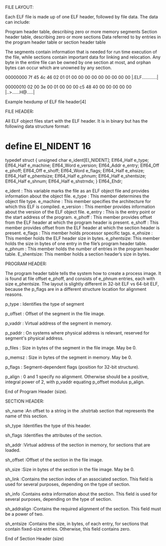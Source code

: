 FILE LAYOUT:

Each ELF file is made up of one ELF header, followed by file data. The data can include:

Program header table, describing zero or more memory segments
Section header table, describing zero or more sections
Data referred to by entries in the program header table or section header table 

The segments contain information that is needed for run time execution of the file, while sections contain important data for linking and relocation. Any byte in the entire file can be owned by one section at most, and orphan bytes can occur which are unowned by any section.



00000000 7f 45 4c 46 02 01 01 00 00 00 00 00 00 00 00 00 |.ELF............|

00000010 02 00 3e 00 01 00 00 00 c5 48 40 00 00 00 00 00 |..>......H@.....|

Example hexdump of ELF file header[4] 



FILE HEADER:



All ELF object files start with the ELF header. It is in binary but has the following data structure format:

# define EI_NIDENT 16
 
typedef struct {
unsigned char
e_ident[EI_NIDENT];
Elf64_Half e_type;
Elf64_Half e_machine;
Elf64_Word e_version;
Elf64_Addr e_entry;
Elf64_Off e_phoff;
Elf64_Off e_shoff;
Elf64_Word e_flags;
Elf64_Half e_ehsize;
Elf64_Half e_phentsize;
Elf64_Half e_phnum;
Elf64_Half e_shentsize;
Elf64_Half e_shnum;
Elf64_Half e_shstrndx;
} Elf64_Ehdr;


e_ident    : This variable marks the file as an ELF object file and provides information about the object file.
e_type     : This member determines the object file type.
e_machine  : This member specifies the architecture for which this ELF is compiled.
e_version  : This member provides information about the version of the ELF object file.
e_entry    : This is the entry point or the start address of the program.
e_phoff    : This member provides offset from the ELF header at which the program header is present.
e_shoff    : This member provides offset from the ELF header at which the section header is present.
e_flags    : This member holds processor specific tags.
e_ehsize   : This member holds the ELF header size in bytes.
e_phentsize: This member holds the size in bytes of one entry in the file’s program header table.
e_phnum    : This member holds the number of entries in the program header table.
E_shentsize: This member holds a section header’s size in bytes.


PROGRAM HEADER:

The program header table tells the system how to create a process image. It is found at file offset e_phoff, and consists of e_phnum entries, each with size e_phentsize. The layout is slightly different in 32-bit ELF vs 64-bit ELF, because the p_flags are in a different structure location for alignment reasons.


p_type   : Identifies the type of segment

p_offset : Offset of the segment in the file image.

p_vaddr	: Virtual address of the segment in memory.

p_paddr	: On systems where physical address is relevant, reserved for segment's physical address.

p_files  : Size in bytes of the segment in the file image. May be 0.

p_memsz	: Size in bytes of the segment in memory. May be 0.

p_flags	: Segment-dependent flags (position for 32-bit structure).

p_align	: 0 and 1 specify no alignment. Otherwise should be a positive, integral power of 2, with p_vaddr equating p_offset modulus p_align.

End of Program Header (size).



SECTION HEADER:

sh_name	    :An offset to a string in the .shstrtab section that represents the name of this section.

sh_type	    :Identifies the type of this header.

sh_flags     :Identifies the attributes of the section.

sh_addr      :Virtual address of the section in memory, for sections that are loaded.

sh_offset    :Offset of the section in the file image.

sh_size	    :Size in bytes of the section in the file image. May be 0.

sh_link	    :Contains the section index of an associated section. This field is used for several purposes, depending on the type of section.

sh_info      :Contains extra information about the section. This field is used for several purposes, depending on the type of section.

sh_addralign :Contains the required alignment of the section. This field must be a power of two.

sh_entsize   :Contains the size, in bytes, of each entry, for sections that contain fixed-size entries. Otherwise, this field contains zero.

End of Section Header (size)
